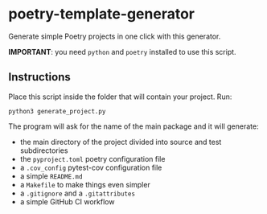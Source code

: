 # poetry-template-generator
Generate simple Poetry projects in one click with this generator.

**IMPORTANT**: you need `python` and `poetry` installed to use this script.

## Instructions
Place this script inside the folder that will contain your project. Run:
```
python3 generate_project.py
```

The program will ask for the name of the main package and it will generate:
 - the main directory of the project divided into source and test subdirectories
 - the `pyproject.toml` poetry configuration file
 - a `.cov_config` pytest-cov configuration file
 - a simple `README.md`
 - a `Makefile` to make things even simpler
 - a `.gitignore` and a `.gitattributes`
 - a simple GitHub CI workflow
